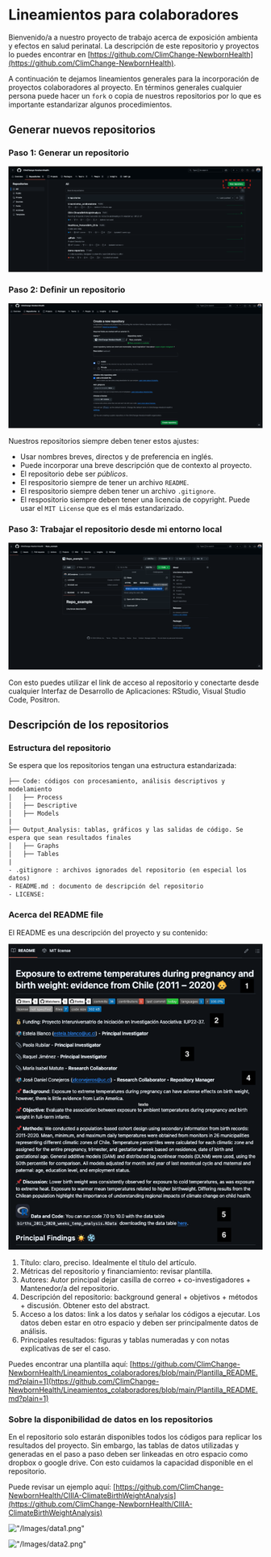 # Lineamientos para colaboradores

Bienvenido/a a nuestro proyecto de trabajo acerca de exposición ambienta y efectos en salud perinatal. La descripción de este repositorio y proyectos lo puedes encontrar en [https://github.com/ClimChange-NewbornHealth](https://github.com/ClimChange-NewbornHealth).

A continuación te dejamos lineamientos generales para la incorporación de proyectos colaboradores al proyecto. En términos generales cualquier persona puede hacer un `fork` o copia de nuestros repositorios por lo que es importante estandarizar algunos procedimientos. 

## Generar nuevos repositorios 

### Paso 1: Generar un repositorio

![](/Images/repo1.png)

### Paso 2: Definir un repositorio

![](/Images/repo2.png)

Nuestros repositorios siempre deben tener estos ajustes: 

- Usar nombres breves, directos y de preferencia en inglés.
- Puede incorporar una breve descripción que de contexto al proyecto.
- El repositorio debe ser *públicos*.
- El respositorio siempre de tener un archivo `README`. 
- El respositorio siempre deben tener un archivo `.gitignore`.
- El respositorio siempre deben tener una licencia de copyright. Puede usar el `MIT License` que es el más estandarizado.

### Paso 3: Trabajar el repositorio desde mi entorno local

![](/Images/repo3.png)

Con esto puedes utilizar el link de acceso al repositorio y conectarte desde cualquier Interfaz de Desarrollo de Aplicaciones: RStudio, Visual Studio Code, Positron.

## Descripción de los repositorios

### Estructura del repositorio

Se espera que los repositorios tengan una estructura estandarizada: 

```
├── Code: códigos con procesamiento, análisis descriptivos y modelamiento
│   ├── Process
│   ├── Descriptive
│   ├── Models
|
├── Output_Analysis: tablas, gráficos y las salidas de código. Se espera que sean resultados finales
│   ├── Graphs
│   ├── Tables
|
- .gitignore : archivos ignorados del repositorio (en especial los datos)
- README.md : documento de descripción del repositorio
- LICENSE: 
```

### Acerca del README file

El README es una descripción del proyecto y su contenido: 

![](/Images/readme.png)

1. Título: claro, preciso. Idealmente el título del artículo.
2. Métricas del repositorio y financiamiento: revisar plantilla.
3. Autores: Autor principal dejar casilla de correo + co-investigadores + Mantenedor/a del repositorio.
4. Descripción del repositorio: background general + objetivos + métodos + discusión. Obtener esto del abstract.
5. Acceso a los datos: link a los datos y señalar los códigos a ejecutar. Los datos deben estar en otro espacio y deben ser principalmente datos de análisis. 
6. Principales resultados: figuras y tablas numeradas y con notas explicativas de ser el caso. 

Puedes encontrar una plantilla aquí: [https://github.com/ClimChange-NewbornHealth/Lineamientos_colaboradores/blob/main/Plantilla_README.md?plain=1](https://github.com/ClimChange-NewbornHealth/Lineamientos_colaboradores/blob/main/Plantilla_README.md?plain=1)

### Sobre la disponibilidad de datos en los repositorios 

En el repositorio solo estarán disponibles todos los códigos para replicar los resultados del proyecto. Sin embargo, las tablas de datos utilizadas y generadas en el paso a paso deben ser linkeadas en otro espacio como dropbox o google drive. Con esto cuidamos la capacidad disponible en el repositorio. 

Puede revisar un ejemplo aquí: [https://github.com/ClimChange-NewbornHealth/CIIIA-ClimateBirthWeightAnalysis](https://github.com/ClimChange-NewbornHealth/CIIIA-ClimateBirthWeightAnalysis)

!["/Images/data1.png"]("/Images/data1.png")

!["/Images/data2.png"]("/Images/data2.png")
